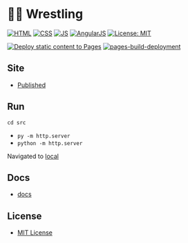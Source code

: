 # 🤼‍♂️ Wrestling

[![HTML](https://img.shields.io/badge/HTML-E34F26?style=for-the-badge&logo=html5&logoColor=white)](https://developer.mozilla.org/en-US/docs/Learn/Getting_started_with_the_web/HTML_basics)
[![CSS](https://img.shields.io/badge/CSS-1572B6?&style=for-the-badge&logo=css3&logoColor=white)](https://developer.mozilla.org/en-US/docs/Web/CSS)
[![JS](https://img.shields.io/badge/JavaScript-323330?style=for-the-badge&logo=javascript&logoColor=F7DF1E)](https://developer.mozilla.org/en-US/docs/Web/JavaScript)
[![AngularJS](https://img.shields.io/badge/AngularJS-E23237?style=for-the-badge&logo=angularjs&logoColor=white)](https://angularjs.org/)
[![License: MIT](https://img.shields.io/badge/License-MIT-lightgrey.svg?style=for-the-badge)](https://opensource.org/licenses/MIT)

[![Deploy static content to Pages](https://github.com/AlexHedley/wrestling/actions/workflows/static.yml/badge.svg)](https://github.com/AlexHedley/wrestling/actions/workflows/static.yml)
[![pages-build-deployment](https://github.com/AlexHedley/wrestling/actions/workflows/pages/pages-build-deployment/badge.svg)](https://github.com/AlexHedley/wrestling/actions/workflows/pages/pages-build-deployment)

<!-- ![Wrestling](images/wrestling.jpg "Wrestling") -->

## Site

- [Published](https://alexhedley.github.io/wrestling)

## Run

`cd src`

- `py -m http.server`
- `python -m http.server`

Navigated to [local](http://localhost:8000/)

## Docs

- [docs](docs/README.md)

## License

- [MIT License](LICENSE)
